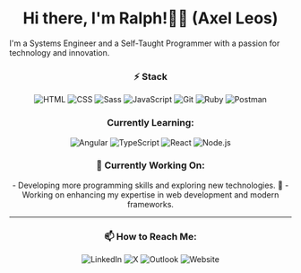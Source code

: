 <div align="center">
    <h1>Hi there, I'm Ralph!👋🏽 (Axel Leos)</h1>
</div> 

I'm a Systems Engineer and a Self-Taught Programmer with a passion for technology and innovation.

<div align="center">
    <h3>⚡ Stack</h3>
    <img src="https://img.shields.io/static/v1?label=&message=HTML&logo=html5&logoColor=black&color=%23E34F26&style=flat" alt="HTML">
    <img src="https://img.shields.io/static/v1?label=&message=CSS&logo=css3&logoColor=black&color=%231572B6&style=flat" alt="CSS">
    <img src="https://img.shields.io/static/v1?label=&message=Sass&logo=sass&logoColor=black&color=%23CC6699&style=flat" alt="Sass">
    <img src="https://img.shields.io/static/v1?label=&message=JavaScript&logo=javascript&logoColor=black&color=%23F7DF1C&style=flat" alt="JavaScript">
    <img src="https://img.shields.io/static/v1?label=&message=Git&logo=git&logoColor=white&color=%23F05032&style=flat" alt="Git">
    <img src="https://img.shields.io/static/v1?label=&message=Ruby&logo=ruby&logoColor=white&color=%23CC342D&style=flat" alt="Ruby">
    <img src="https://img.shields.io/static/v1?label=&message=Postman&logo=postman&logoColor=white&color=%23FF6C37&style=flat" alt="Postman">
</div>


<div align="center">
    <h3> Currently Learning:</h3>
    <img src="https://img.shields.io/static/v1?label=&message=Angular&logo=angular&logoColor=white&color=%23DD0031&style=flat" alt="Angular">
    <img src="https://img.shields.io/static/v1?label=&message=TypeScript&logo=typescript&logoColor=white&color=%232B2D7F&style=flat" alt="TypeScript">
    <img src="https://img.shields.io/static/v1?label=&message=React&logo=react&logoColor=white&color=%2361DAFB&style=flat" alt="React">
    <img src="https://img.shields.io/static/v1?label=&message=Node.js&logo=node.js&logoColor=white&color=%233C873A&style=flat" alt="Node.js">
</div>

<div align="center">
    <h3>🔭 Currently Working On:</h3>
    - Developing more programming skills and exploring new technologies. 🚀
    - Working on enhancing my expertise in web development and modern frameworks.
</div>

<hr>

<div align="center">
     <h3> 📫 How to Reach Me:</h3>
    <a href="https://www.linkedin.com/in/ricardo-leos-624bb8267" target="_blank" style="text-decoration: none;">
        <img src="https://img.shields.io/badge/LinkedIn-%230A66C2?logo=linkedin&logoColor=white" alt="LinkedIn">
    </a>
    <a href="https://x.com/subject1802" target="_blank" style="text-decoration: none;">
        <img src="https://img.shields.io/badge/X-%23000000?logo=x&logoColor=white" alt="X">
    </a>
    <a href="mailto:rleos1802@outlook.com" style="text-decoration: none;">
        <img src="https://img.shields.io/badge/Outlook-%23007AC6?logo=mail&logoColor=white" alt="Outlook">
    </a>
    <a href="https://rleos.com/" target="_blank" style="text-decoration: none;">
        <img src="https://img.shields.io/badge/Website-%23128C7E?logo=rocket&logoColor=white" alt="Website">
    </a>
</div>
